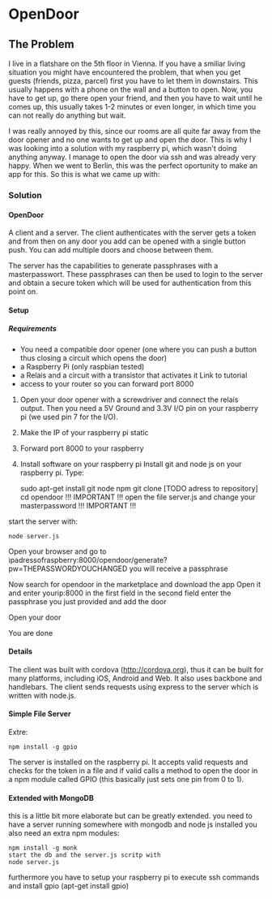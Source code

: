 OpenDoor
========

## The Problem

I live in a flatshare on the 5th floor in Vienna. If you have a smiliar living situation you might have encountered the problem, that when you get guests (friends, pizza, parcel) first you have to let them in downstairs. This usually happens with a phone on the wall and a button to open. Now, you have to get up, go there open your friend, and then you have to wait until he comes up, this usually takes 1-2 minutes or even longer, in which time you can not really do anything but wait.

I was really annoyed by this, since our rooms are all quite far away from the door opener and no one wants to get up and open the door. This is why I was looking into a solution with my raspberry pi, which wasn't doing anything anyway.
I manage to open the door via ssh and was already very happy. When we went to Berlin, this was the perfect oportunity to make an app for this. So this is what we came up with:

### Solution
#### OpenDoor

A client and a server. The client authenticates with the server gets a token and from then on any door you add can be opened with a single button push. You can add multiple doors and choose between them.

The server has the capabilities to generate passphrases with a masterpasswort. These passphrases can then be used to login to the server and obtain a secure token which will be used for authentication from this point on.

#### Setup
##### Requirements

* You need a compatible door opener (one where you can push a button thus closing a circuit which opens the door)
* a Raspberry Pi (only raspbian tested)
* a Relais and a circuit with a transistor that activates it Link to tutorial
* access to your router so you can forward port 8000

1. Open your door opener with a screwdriver and connect the relais output. Then you need a 5V Ground and 3.3V  I/O pin on your raspberry pi (we used pin 7 for the I/O).

2. Make the IP of your raspberry pi static 
3. Forward port 8000 to your raspberry 
4. Install software on your raspberry pi
Install git and node js on your raspberry pi.
Type: 

    sudo apt-get install git node npm
    git clone [TODO adress to repository]
    cd opendoor
    !!! IMPORTANT !!!
    open the file server.js and change your masterpassword
    !!! IMPORTANT !!!

start the server with:

    node server.js

Open your browser and go to ipadressofraspberry:8000/opendoor/generate?pw=THEPASSWORDYOUCHANGED
you will receive a passphrase

Now search for opendoor in the marketplace and download the app
Open it and enter yourip:8000 in the first field
in the second field enter the passphrase you just provided and add the door

Open your door

You are done

#### Details
The client was built with cordova (http://cordova.org), thus it can be built for many platforms, including iOS, Android and Web. It also uses backbone and handlebars. The client sends requests using express to the server which is written with node.js.

#### Simple File Server
Extre: 

    npm install -g gpio

The server is installed on the raspberry pi. It accepts valid requests and checks for the token in a file and if valid calls a method to open the door in a npm module called GPIO (this basically just sets one pin from 0 to 1).

#### Extended with MongoDB
this is a little bit more elaborate but can be greatly extended.
you need to have a server running somewhere with mongodb and node js installed
you also need an extra npm modules:

    npm install -g monk
    start the db and the server.js scritp with
    node server.js

furthermore you have to setup your raspberry pi to execute ssh commands and install gpio (apt-get install gpio)
